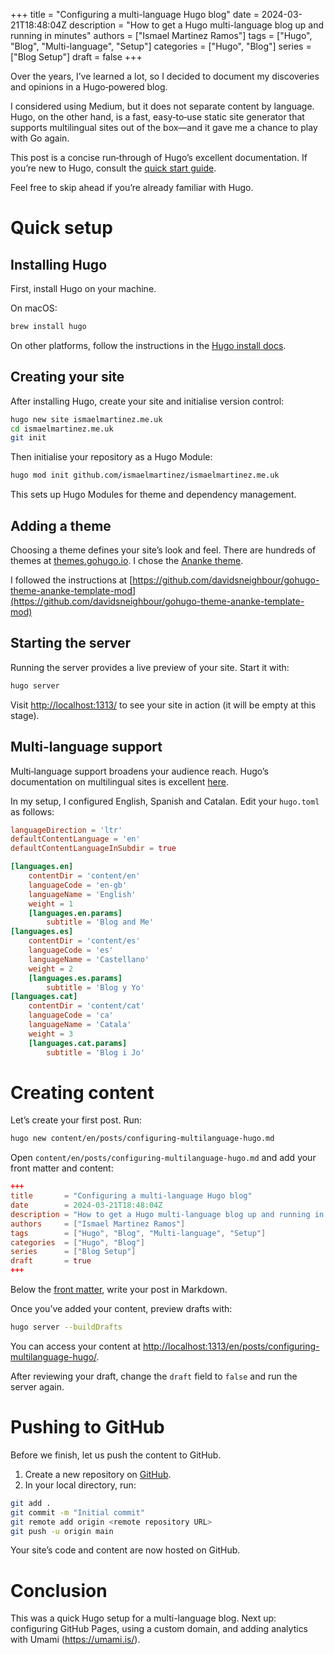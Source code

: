 +++
title       = "Configuring a multi-language Hugo blog"
date        = 2024-03-21T18:48:04Z
description = "How to get a Hugo multi-language blog up and running in minutes"
authors     = ["Ismael Martinez Ramos"]
tags        = ["Hugo", "Blog", "Multi-language", "Setup"]
categories  = ["Hugo", "Blog"]
series      = ["Blog Setup"]
draft       = false
+++

Over the years, I’ve learned a lot, so I decided to document my discoveries and opinions in a Hugo‑powered blog.

I considered using Medium, but it does not separate content by language. Hugo, on the other hand, is a fast, easy‑to‑use static site generator that supports multilingual sites out of the box—and it gave me a chance to play with Go again.

This post is a concise run‑through of Hugo’s excellent documentation. If you’re new to Hugo, consult the [quick start guide](https://gohugo.io/getting-started/quick-start/).

Feel free to skip ahead if you’re already familiar with Hugo.

# Quick setup

## Installing Hugo

First, install Hugo on your machine.

On macOS:

```sh
brew install hugo
```

On other platforms, follow the instructions in the [Hugo install docs](https://gohugo.io/getting-started/installing/).

## Creating your site

After installing Hugo, create your site and initialise version control:

```sh
hugo new site ismaelmartinez.me.uk
cd ismaelmartinez.me.uk
git init
```

Then initialise your repository as a Hugo Module:

```sh
hugo mod init github.com/ismaelmartinez/ismaelmartinez.me.uk
```

This sets up Hugo Modules for theme and dependency management.

## Adding a theme

Choosing a theme defines your site’s look and feel. There are hundreds of themes at [themes.gohugo.io](themes.gohugo.io). I chose the [Ananke theme](https://themes.gohugo.io/themes/gohugo-theme-ananke/).

I followed the instructions at [https://github.com/davidsneighbour/gohugo-theme-ananke-template-mod](https://github.com/davidsneighbour/gohugo-theme-ananke-template-mod)

## Starting the server

Running the server provides a live preview of your site. Start it with:

```sh
hugo server
```

Visit <http://localhost:1313/> to see your site in action (it will be empty at this stage).

## Multi-language support

Multi‑language support broadens your audience reach. Hugo’s documentation on multilingual sites is excellent [here](https://gohugo.io/content-management/multilingual/).

In my setup, I configured English, Spanish and Catalan. Edit your `hugo.toml` as follows:

```toml
languageDirection = 'ltr'
defaultContentLanguage = 'en'
defaultContentLanguageInSubdir = true

[languages.en]
    contentDir = 'content/en'
    languageCode = 'en-gb'
    languageName = 'English'
    weight = 1    
    [languages.en.params]
        subtitle = 'Blog and Me'
[languages.es]
    contentDir = 'content/es'
    languageCode = 'es'
    languageName = 'Castellano'
    weight = 2
    [languages.es.params]
        subtitle = 'Blog y Yo'
[languages.cat]
    contentDir = 'content/cat'
    languageCode = 'ca'
    languageName = 'Catala'
    weight = 3
    [languages.cat.params]
        subtitle = 'Blog i Jo'
```

# Creating content

Let’s create your first post. Run:

```sh
hugo new content/en/posts/configuring-multilanguage-hugo.md
```

Open `content/en/posts/configuring-multilanguage-hugo.md` and add your front matter and content:

```toml
+++
title       = "Configuring a multi-language Hugo blog"
date        = 2024-03-21T18:48:04Z
description = "How to get a Hugo multi-language blog up and running in minutes"
authors     = ["Ismael Martinez Ramos"]
tags        = ["Hugo", "Blog", "Multi-language", "Setup"]
categories  = ["Hugo", "Blog"]
series      = ["Blog Setup"]
draft       = true
+++
```

Below the [front matter](https://gohugo.io/content-management/front-matter/), write your post in Markdown.

Once you’ve added your content, preview drafts with:

```sh
hugo server --buildDrafts
```

You can access your content at [http://localhost:1313/en/posts/configuring-multilanguage-hugo/](http://localhost:1313/en/posts/configuring-multilanguage-hugo/).

After reviewing your draft, change the `draft` field to `false` and run the server again.

# Pushing to GitHub

Before we finish, let us push the content to GitHub.

1. Create a new repository on [GitHub](https://github.com/new).
2. In your local directory, run:

```sh
git add .
git commit -m "Initial commit"
git remote add origin <remote repository URL>
git push -u origin main
```

Your site’s code and content are now hosted on GitHub.

# Conclusion

This was a quick Hugo setup for a multi-language blog. Next up: configuring GitHub Pages, using a custom domain, and adding analytics with Umami (<https://umami.is/>).
